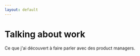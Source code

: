 ```yaml
---
layout: default
---
```


# Talking about work

Ce que j'ai découvert à faire parler avec des product managers. 
